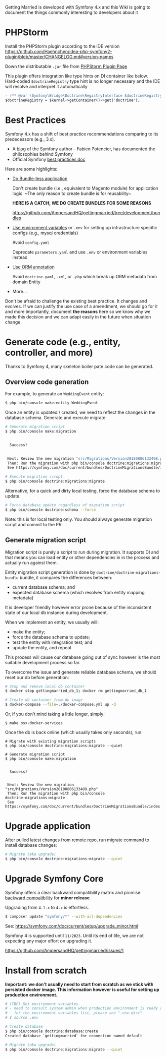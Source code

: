 Getting Married is developed with Symfony 4.x and this Wiki is going to document the things commonly interesting to developers about it

# PHPStorm

Install the PHPStorm plugin according to the IDE version
https://github.com/Haehnchen/idea-php-symfony2-plugin/blob/master/CHANGELOG.md#version-names

Down the distributable `.jar` file from [PHPStorm Plugin Page](https://plugins.jetbrains.com/plugin/7219-symfony-plugin)

This plugin offers integration like type hints on DI container like below. Hard-coded `$doctrineRegistry` type hint is no longer necessary and the IDE will resolve and interpret it automatically

```diff
- /** @var \Symfony\Bridge\Doctrine\RegistryInterface $doctrineRegistry */
$doctrineRegistry = $kernel->getContainer()->get('doctrine');
```

# Best Practices

Symfony 4.x has a shift of best practice recommendations comparing to its predecessors (e.g., 3.x).

- A [blog](http://fabien.potencier.org/) of the Symfony author - Fabien Potencier, has documented the philosophies behind Symfony
- Official Symfony [best practices doc](http://symfony.com/doc/current/best_practices/creating-the-project.html#application-bundles)

Here are some highlights:

- [Do Bundle-less application](http://fabien.potencier.org/symfony4-monolith-vs-micro.html#bundle-less-applications)

    Don't create bundle (i.e., equivalent to Magento module) for application logic. ~The only reason to create bundle is for reusability~

    **HERE IS A CATCH, WE DO CREATE BUNDLES FOR SOME REASONS**

    https://github.com/AmpersandHQ/gettingmarried/tree/development/bundles

- [Use environment variables](http://fabien.potencier.org/symfony4-best-practices.html#environment-variables) or `.env` for setting up infrastructure specific configs (e.g., mysql credentials)

    Avoid `config.yaml`

    Deprecate `parameters.yaml` and use `.env` or environment variables instead

- [Use ORM annotation](https://symfony.com/doc/current/best_practices/business-logic.html#doctrine-mapping-information)

    Avoid `doctrine.yaml`, `.xml`, or `.php` which break up ORM metadata from domain Entity

- More...

Don't be afraid to challenge the existing best practice. It changes and evolves. If we can justify the use case of a amendment, we should go for it and more importantly, document **the reasons** here so we know why we made this decision and we can adapt easily in the future when situation change.

# Generate code (e.g., entity, controller, and more)

Thanks to Symfony 4, many skeleton boiler pate code can be generated.

## Overview code generation

For example, to generate an `WeddingEvent` entity:

```bash
$ php bin/console make:entity WeddingEvent
```

Once an entity is updated / created, we need to reflect the changes in the database schema. Generate and execute migrate:

```bash
# Generate migration script
$ php bin/console make:migration

           
  Success! 
           

 Next: Review the new migration "src/Migrations/Version20180806133408.php"
 Then: Run the migration with php bin/console doctrine:migrations:migrate
 See https://symfony.com/doc/current/bundles/DoctrineMigrationsBundle/index.html

# Execute migration scropt
$ php bin/console doctrine:migrations:migrate
```

Alternative, for a quick and dirty local testing, force the database schema to update:

```bash
# Force database update regardless of migration script
$ php bin/console doctrine:schema --force
```

Note: this is for local testing only. You should always generate migration script and commit to the PR.

## Generate migration script

Migration script is purely a script to run during migration. It supports DI and that means you can load entity
or other dependencies in in the process and actually run against them.

Entity migration script generation is done by `doctrine/doctrine-migrations-bundle` bundle, it compares
the differences between:
- current database schema; and
- expected database schema (which resolves from entity mapping metadata)

It is developer friendly however error prone because of the inconsistent state of our local db instance during
development.

When we implement an entity, we usually will:
- make the entity;
- force the database schema to update;
- test the entity with integration test; and 
- update the entity, and repeat

This process will cause our database going out of sync however is the most suitable development process so far.

To overcome the issue and generate reliable database schema, we should reset our db before generation:

```bash
# Stop and remove local db container
$ docker stop gettingmarried_db_1; docker rm gettingmarried_db_1

# Create db container from db image
$ docker-compose --file=./docker-compose.yml up -d
```

Or, if you don't mind taking a little longer, simply:

```
$ make osx-docker-services
```

Once the db is back online (which usually takes only seconds), run:

```
# Migrate with existing migration scripts
$ php bin/console doctrine:migrations:migrate --quiet

# Generate migration script
$ php bin/console make:migration

           
  Success! 
           

 Next: Review the new migration "src/Migrations/Version20180806133408.php"
 Then: Run the migration with php bin/console doctrine:migrations:migrate
 See https://symfony.com/doc/current/bundles/DoctrineMigrationsBundle/index.html
```

# Upgrade application

After pulled latest changes from remote repo, run migrate command to install database changes:

```bash
# Migrate (aka upgrade)
$ php bin/console doctrine:migrations:migrate --quiet
```

# Upgrade Symfony Core

Symfony offers a clear backward compatibility matrix and promise [backward compatibility](http://symfony.com/doc/current/contributing/code/bc.html) for **minor release**.

Upgrading from `4.1.x` to `4.x` is effortless.

```bash
$ composer update "symfony/*" --with-all-dependencies
```

See: https://symfony.com/doc/current/setup/upgrade_minor.html

Symfony 4 is supported until `11/2023`. Until its end of life, we are not expecting any major effort on upgrading it.

https://github.com/AmpersandHQ/gettingmarried/issues/1

# Install from scratch

**Important: we don't usually need to start from scratch as we stick with persisted docker image. This information however is useful for setting up production environment.** 

```bash
# (TBC) Set environment variables
# - need to consult system admin when production environment is ready and find the best way to set them up
# - for the environment variables list, please see ".env.dist"
# $ source .env

# Create database
$ php bin/console doctrine:database:create
Created database `gettingmarried` for connection named default

# Migrate (aka upgrade)
$ php bin/console doctrine:migrations:migrate --quiet
```